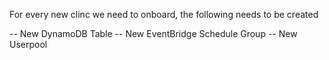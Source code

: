 For every new clinc we need to onboard, the following needs to be created

-- New DynamoDB Table
-- New EventBridge Schedule Group
-- New Userpool